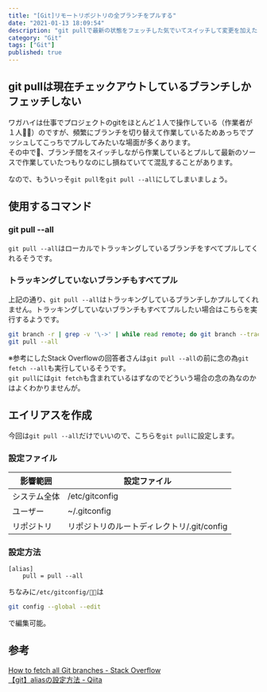```yaml
---
title: "[Git]リモートリポジトリの全ブランチをプルする"
date: "2021-01-13 18:09:54"
description: "git pullで最新の状態をフェッチした気でいてスイッチして変更を加えたら、あとで現在チェックアウトしているブランチはプルできてなかったことに気づいて嫌な気分になることがあるのでエイリアスを設定した。"
category: "Git"
tags: ["Git"]
published: true
---
```

## git pullは現在チェックアウトしているブランチしかフェッチしない
ワガハイは仕事でプロジェクトのgitをほとんど１人で操作している（作業者が１人）のですが、頻繁にブランチを切り替えて作業しているためあっちでプッシュしてこっちでプルしてみたいな場面が多くあります。  
その中で、ブランチ間をスイッチしながら作業しているとプルして最新のソースで作業していたつもりなのにし損ねていてて混乱することがあります。  
  
  
なので、もういっそ`git pull`を`git pull --all`にしてしまいましょう。  
  
## 使用するコマンド

### git pull --all
`git pull --all`はローカルでトラッキングしているブランチをすべてプルしてくれるそうです。  
  
### トラッキングしていないブランチもすべてプル
上記の通り、`git pull --all`はトラッキングしているブランチしかプルしてくれません。トラッキングしていないブランチもすべてプルしたい場合はこちらを実行するようです。

```sh
git branch -r | grep -v '\->' | while read remote; do git branch --track "${remote#origin/}" "$remote"; done
git pull --all
```
※参考にしたStack Overflowの回答者さんは`git pull --all`の前に念の為`git fetch --all`も実行しているそうです。  
`git pull`には`git fetch`も含まれているはずなのでどういう場合の念の為なのかはよくわかりませんが。

## エイリアスを作成
今回は`git pull --all`だけでいいので、こちらを`git pull`に設定します。

### 設定ファイル
|影響範囲|設定ファイル|
|---|---|
|システム全体|/etc/gitconfig|
|ユーザー|~/.gitconfig|
|リポジトリ|リポジトリのルートディレクトリ/.git/config|

### 設定方法

```sh:/etc/gitconfig
[alias]
    pull = pull --all
```

ちなみに`/etc/gitconfig/`は
```sh
git config --global --edit
```
で編集可能。


## 参考
[How to fetch all Git branches - Stack Overflow](https://stackoverflow.com/questions/10312521/how-to-fetch-all-git-branches/21591209)  
[【git】aliasの設定方法 - Qiita](https://qiita.com/chihiro/items/04813c707cc665de67c5)